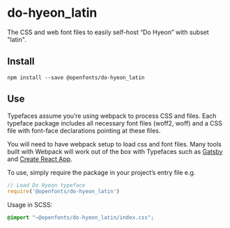 
# do-hyeon_latin

The CSS and web font files to easily self-host “Do Hyeon” with subset "latin".

## Install

`npm install --save @openfonts/do-hyeon_latin`

## Use

Typefaces assume you’re using webpack to process CSS and files. Each typeface
package includes all necessary font files (woff2, woff) and a CSS file with
font-face declarations pointing at these files.

You will need to have webpack setup to load css and font files. Many tools built
with Webpack will work out of the box with Typefaces such as [Gatsby](https://github.com/gatsbyjs/gatsby)
and [Create React App](https://github.com/facebookincubator/create-react-app).

To use, simply require the package in your project’s entry file e.g.

```javascript
// Load Do Hyeon typeface
require('@openfonts/do-hyeon_latin')
```

Usage in SCSS:
```scss
@import "~@openfonts/do-hyeon_latin/index.css";
```
